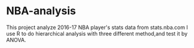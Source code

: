 # NBA-analysis
This project analyze 2016-17 NBA player's stats data from stats.nba.com
I use R to do hierarchical analysis with three different method,and test it by ANOVA.
